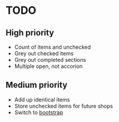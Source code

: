 # TODO
## High priority
* Count of items and unchecked
* Grey out checked items
* Grey out completed sections
* Multiple open, not accorion

## Medium priority
* Add up identical items
* Store unchecked items for future shops
* Switch to [bootstrap](http://twitter.github.com/bootstrap/)
